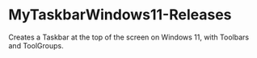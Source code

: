 # MyTaskbarWindows11-Releases
Creates a Taskbar at the top of the screen on Windows 11, with Toolbars and ToolGroups.

